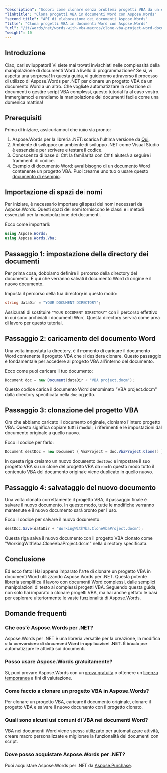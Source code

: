 ```yaml
---
"description": "Scopri come clonare senza problemi progetti VBA da un documento Word a un altro utilizzando Aspose.Words per .NET. Questo tutorial passo passo ti guiderà attraverso la configurazione."
"linktitle": "Clona progetti VBA in documenti Word con Aspose.Words"
"second_title": "API di elaborazione dei documenti Aspose.Words"
"title": "Clona progetti VBA in documenti Word con Aspose.Words"
"url": "/it/words/net/words-with-vba-macros/clone-vba-project-word-document/"
"weight": 10
---
```


## Introduzione

Ciao, cari sviluppatori! Vi siete mai trovati invischiati nelle complessità della manipolazione di documenti Word a livello di programmazione? Se sì, vi aspetta una sorpresa! In questa guida, vi guideremo attraverso il processo di utilizzo di Aspose.Words per .NET per clonare un progetto VBA da un documento Word a un altro. Che vogliate automatizzare la creazione di documenti o gestire script VBA complessi, questo tutorial fa al caso vostro. Immergiamoci e rendiamo la manipolazione dei documenti facile come una domenica mattina!

## Prerequisiti

Prima di iniziare, assicuriamoci che tutto sia pronto:

1. Aspose.Words per la libreria .NET: scarica l'ultima versione da [Qui](https://releases.aspose.com/words/net/).
2. Ambiente di sviluppo: un ambiente di sviluppo .NET come Visual Studio è essenziale per scrivere e testare il codice.
3. Conoscenza di base di C#: la familiarità con C# ti aiuterà a seguire i frammenti di codice.
4. Esempio di documento Word: avrai bisogno di un documento Word contenente un progetto VBA. Puoi crearne uno tuo o usare questo [documento di esempio](https://github.com/aspose-words/Aspose.Words-for-.NET/raw/99ba2a2d8b5d650deb40106225f383376b8b4bc6/Examples/Data/VBA%20project.docm).

## Importazione di spazi dei nomi

Per iniziare, è necessario importare gli spazi dei nomi necessari da Aspose.Words. Questi spazi dei nomi forniscono le classi e i metodi essenziali per la manipolazione dei documenti.

Ecco come importarli:

```csharp
using Aspose.Words;
using Aspose.Words.Vba;
```

## Passaggio 1: impostazione della directory dei documenti

Per prima cosa, dobbiamo definire il percorso della directory del documento. È qui che verranno salvati il documento Word di origine e il nuovo documento.

Imposta il percorso della tua directory in questo modo:

```csharp
string dataDir = "YOUR DOCUMENT DIRECTORY";
```

Assicurati di sostituire `"YOUR DOCUMENT DIRECTORY"` con il percorso effettivo in cui sono archiviati i documenti Word. Questa directory servirà come area di lavoro per questo tutorial.

## Passaggio 2: caricamento del documento Word

Una volta impostata la directory, è il momento di caricare il documento Word contenente il progetto VBA che si desidera clonare. Questo passaggio è fondamentale per accedere al progetto VBA all'interno del documento.

Ecco come puoi caricare il tuo documento:

```csharp
Document doc = new Document(dataDir + "VBA project.docm");
```

Questo codice carica il documento Word denominato "VBA project.docm" dalla directory specificata nella `doc` oggetto.

## Passaggio 3: clonazione del progetto VBA

Ora che abbiamo caricato il documento originale, cloniamo l'intero progetto VBA. Questo significa copiare tutti i moduli, i riferimenti e le impostazioni dal documento originale a quello nuovo.

Ecco il codice per farlo:

```csharp
Document destDoc = new Document { VbaProject = doc.VbaProject.Clone() };
```

In questa riga creiamo un nuovo documento `destDoc` e impostare il suo progetto VBA su un clone del progetto VBA da `doc`In questo modo tutto il contenuto VBA del documento originale viene duplicato in quello nuovo.

## Passaggio 4: salvataggio del nuovo documento

Una volta clonato correttamente il progetto VBA, il passaggio finale è salvare il nuovo documento. In questo modo, tutte le modifiche verranno mantenute e il nuovo documento sarà pronto per l'uso.

Ecco il codice per salvare il nuovo documento:

```csharp
destDoc.Save(dataDir + "WorkingWithVba.CloneVbaProject.docm");
```

Questa riga salva il nuovo documento con il progetto VBA clonato come "WorkingWithVba.CloneVbaProject.docm" nella directory specificata.

## Conclusione

Ed ecco fatto! Hai appena imparato l'arte di clonare un progetto VBA in documenti Word utilizzando Aspose.Words per .NET. Questa potente libreria semplifica il lavoro con documenti Word complessi, dalle semplici manipolazioni di testo ai complessi progetti VBA. Seguendo questa guida, non solo hai imparato a clonare progetti VBA, ma hai anche gettato le basi per esplorare ulteriormente le vaste funzionalità di Aspose.Words.

## Domande frequenti

### Che cos'è Aspose.Words per .NET?  
Aspose.Words per .NET è una libreria versatile per la creazione, la modifica e la conversione di documenti Word in applicazioni .NET. È ideale per automatizzare le attività sui documenti.

### Posso usare Aspose.Words gratuitamente?  
Sì, puoi provare Aspose.Words con un [prova gratuita](https://releases.aspose.com/) o ottenere un [licenza temporanea](https://purchase.aspose.com/temporary-license/) a fini di valutazione.

### Come faccio a clonare un progetto VBA in Aspose.Words?  
Per clonare un progetto VBA, caricare il documento originale, clonare il progetto VBA e salvare il nuovo documento con il progetto clonato.

### Quali sono alcuni usi comuni di VBA nei documenti Word?  
VBA nei documenti Word viene spesso utilizzato per automatizzare attività, creare macro personalizzate e migliorare la funzionalità dei documenti con script.

### Dove posso acquistare Aspose.Words per .NET?  
Puoi acquistare Aspose.Words per .NET da [Aspose.Purchase](https://purchase.aspose.com/buy).